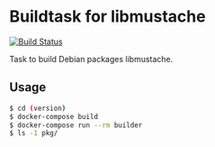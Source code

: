 # Buildtask for libmustache

[![Build Status](https://travis-ci.org/marceloalmeida/libmustache4-builddeb.svg?branch=master)](https://travis-ci.org/marceloalmeida/libmustache4-builddeb)

Task to build Debian packages libmustache.


## Usage

```sh
$ cd (version)
$ docker-compose build
$ docker-compose run --rm builder
$ ls -1 pkg/
```
